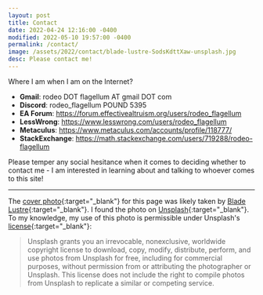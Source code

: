 ```yaml
---
layout: post
title: Contact
date: 2022-04-24 12:16:00 -0400
modified: 2022-05-10 19:57:00 -0400
permalink: /contact/
image: /assets/2022/contact/blade-lustre-SodsKdttXaw-unsplash.jpg
desc: Please contact me!
---
```


Where I am when I am on the Internet?

- __Gmail__: rodeo DOT flagellum AT gmail DOT com
- __Discord__: rodeo_flagellum POUND 5395
- __EA Forum__: <https://forum.effectivealtruism.org/users/rodeo_flagellum>
- __LessWrong__: <https://www.lesswrong.com/users/rodeo_flagellum>
- __Metaculus__: <https://www.metaculus.com/accounts/profile/118777/>
- __StackExchange__: <https://math.stackexchange.com/users/719288/rodeo-flagellum>

Please temper any social hesitance when it comes to deciding whether to contact me - I am interested in learning about and talking to whoever comes to this site!

---

The [cover photo][cover_photo]{:target="_blank"} for this page was likely taken by [Blade Lustre][author]{:target="_blank"}. I found the photo on [Unsplash][unsplash]{:target="_blank"}. To my knowledge, my use of this photo is permissible under Unsplash's [license][lic]{:target="_blank"}:
>Unsplash grants you an irrevocable, nonexclusive, worldwide copyright license to download, copy, modify, distribute, perform, and use photos from Unsplash for free, including for commercial purposes, without permission from or attributing the photographer or Unsplash. This license does not include the right to compile photos from Unsplash to replicate a similar or competing service.

[cover_photo]: https://unsplash.com/photos/SodsKdttXaw "https://unsplash.com/photos/SodsKdttXaw"

[author]: https://unsplash.com/@zh9c418 "https://unsplash.com/@zh9c418"

[lic]: https://unsplash.com/license "https://unsplash.com/license"

[unsplash]: https://unsplash.com/ "https://unsplash.com/"
